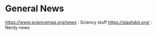 General News
============

https://www.sciencemag.org/news : Sciency stuff
https://slashdot.org/ : Nerdy news